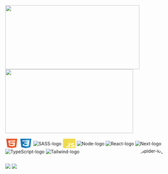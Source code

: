 <a href="https://github.com/anuraghazra/github-readme-stats">
  <img width=420 height=200 align="center" src="https://github-readme-stats.vercel.app/api?username=NathanlsDev&theme=aura&show_icons=true" />
</a>
<a href="https://github.com/anuraghazra/convoychat">
  <img width=400 height=200 align="center" src="https://github-readme-stats.vercel.app/api/top-langs?username=NathanlsDev&theme=aura&show_icons=true&layout=compact&langs_count=8&card_width=320" />
</a>
  
<div style="display: inline_block"><br>  
  <img align="center" alt="HTML-logo" title="HTML" height="30" width="40" src="https://raw.githubusercontent.com/devicons/devicon/master/icons/html5/html5-original.svg">
  <img align="center" alt="CSS-logo" title="CSS" height="30" width="40" src="https://raw.githubusercontent.com/devicons/devicon/master/icons/css3/css3-original.svg">
  <img align="center" alt="SASS-logo" title="SASS" height="30" width="40" src="https://cdn.jsdelivr.net/gh/devicons/devicon/icons/sass/sass-original.svg">
  <img align="center" alt="Js-logo" title="JavaScript" height="30" width="40" src="https://raw.githubusercontent.com/devicons/devicon/master/icons/javascript/javascript-plain.svg">
  <img align="center" alt="Node-logo" title="NodeJS" height="30" width="40" src="https://cdn.jsdelivr.net/gh/devicons/devicon/icons/nodejs/nodejs-original.svg"/>
  <img align="center" alt="React-logo" title="React" height="30" width="40" src="https://cdn.jsdelivr.net/gh/devicons/devicon/icons/react/react-original.svg"/>
  <img align="center" alt="Next-logo" title="Next" height="30" width="40" src="https://cdn.jsdelivr.net/gh/devicons/devicon/icons/nextjs/nextjs-line.svg"/>
  <img align="center" alt="TypeScript-logo" title="TypeScript" height="30" width="40" src="https://cdn.jsdelivr.net/gh/devicons/devicon/icons/typescript/typescript-plain.svg"/>  
  <img align="center" alt="Tailwind-logo" title="Tailwind" height="30" width="40" src="https://cdn.jsdelivr.net/gh/devicons/devicon/icons/tailwindcss/tailwindcss-plain.svg"/>  
  
  
          

          
          
          
  
  <img align="right" alt="spider-logo" height="120" style="border-radius:50px;" src="https://i.ibb.co/YNfXm3t/imw-5000-imh-5000-ima-fit-impolicy-Letterbox-imcolor-000000-letterbox-false.gif">
</div>
  
  ## 
  
<div>  
  <a href="mailto:nathanls.dev@gmail.com" title="Gmail"><img src="https://img.shields.io/badge/Gmail-D14836?style=for-the-badge&logo=gmail&logoColor=white" target="_blank"></a>
  <a href="https://www.linkedin.com/in/NathanlsDev/" target="_blank" rel="external" title="Linkedin"><img src="https://img.shields.io/badge/-LinkedIn-%230077B5?style=for-the-badge&logo=linkedin&logoColor=white" target="_blank"></a>
</div>
